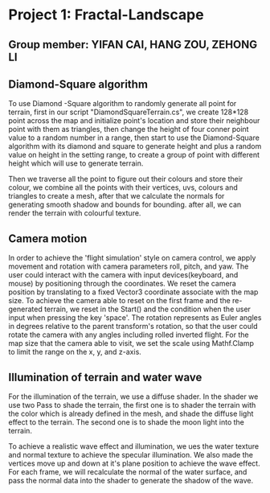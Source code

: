 # Project 1: Fractal-Landscape

## Group member: YIFAN CAI, HANG ZOU, ZEHONG LI

## Diamond-Square algorithm
To use Diamond -Square algorithm to randomly generate all point for terrain, first in our script "DiamondSquareTerrain.cs", we create 128*128 point across the map and initialize point's location and store their neighbour point with them as triangles, then change the height of four conner point value to a random number in a range, then start to use the Diamond-Square algorithm with its diamond and square to generate height and plus a random value on height in the setting range, to create a group of point with different height which will use to generate terrain.

Then we traverse all the point to figure out their colours and store their colour, we combine all the points with their vertices, uvs, colours and triangles to create a mesh, after that we calculate the normals for generating smooth shadow and bounds for bounding. after all, we can render the terrain with colourful texture.

## Camera motion
In order to achieve the 'flight simulation' style on camera control, we apply movement and rotation with camera parameters roll, pitch, and yaw. The user could interact with the camera with input devices(keyboard, and mouse) by positioning through the coordinates. We reset the camera position by translating to a fixed Vector3 coordinate associate with the map size. To achieve the camera able to reset on the first frame and the re-generated terrain, we reset in the Start() and the condition when the user input when pressing the key 'space'. The rotation represents as Euler angles in degrees relative to the parent transform's rotation, so that the user could rotate the camera with any angles including rolled inverted flight. For the map size that the camera able to visit, we set the scale using Mathf.Clamp to limit the range on the x, y, and z-axis.

## Illumination of terrain and water wave
For the illumination of the terrain, we use a diffuse shader. In the shader we use two Pass to shade the terrain, the first one is to shader the terrain with the color which is already defined in the mesh, and shade the diffuse light effect to the terrain. The second one is to shade the moon light into the terrain.

To achieve a realistic wave effect and illumination, we ues the water texture and normal texture to achieve the specular illumination. We also made the vertices move up and down at it's plane position to achieve the wave effect. For each frame, we will recalculate the normal of the water surface, and pass the normal data into the shader to generate the shadow of the wave.
